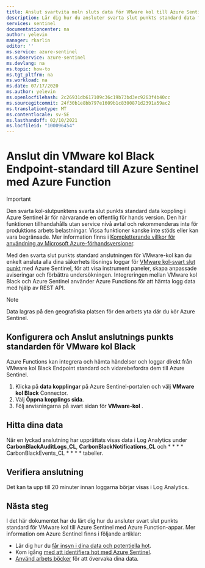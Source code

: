 ```yaml
---
title: Anslut svartvita moln sluts data för VMware kol till Azure Sentinel | Microsoft Docs
description: Lär dig hur du ansluter svarta slut punkts standard data för VMware-kol till Azure Sentinel.
services: sentinel
documentationcenter: na
author: yelevin
manager: rkarlin
editor: ''
ms.service: azure-sentinel
ms.subservice: azure-sentinel
ms.devlang: na
ms.topic: how-to
ms.tgt_pltfrm: na
ms.workload: na
ms.date: 07/17/2020
ms.author: yelevin
ms.openlocfilehash: 2c26931db617109c36c19b73bd3ec9263f4b40cc
ms.sourcegitcommit: 24f30b1e8bb797e1609b1c8300871d2391a59ac2
ms.translationtype: MT
ms.contentlocale: sv-SE
ms.lasthandoff: 02/10/2021
ms.locfileid: "100096454"
---
```

# <a name="connect-your-vmware-carbon-black-cloud-endpoint-standard-to-azure-sentinel-with-azure-function"></a>Anslut din VMware kol Black Endpoint-standard till Azure Sentinel med Azure Function

> [!IMPORTANT]
> Den svarta kol-slutpunktens svarta slut punkts standard data koppling i Azure Sentinel är för närvarande en offentlig för hands version.
> Den här funktionen tillhandahålls utan service nivå avtal och rekommenderas inte för produktions arbets belastningar. Vissa funktioner kanske inte stöds eller kan vara begränsade. Mer information finns i [Kompletterande villkor för användning av Microsoft Azure-förhandsversioner](https://azure.microsoft.com/support/legal/preview-supplemental-terms/).

Med den svarta slut punkts standard anslutningen för VMware-kol kan du enkelt ansluta alla dina säkerhets lösnings loggar för [VMware kol-svart slut punkt](https://www.carbonblack.com/products/endpoint-standard/) med Azure Sentinel, för att visa instrument paneler, skapa anpassade aviseringar och förbättra undersökningen. Integreringen mellan VMware kol Black och Azure Sentinel använder Azure Functions för att hämta logg data med hjälp av REST API.


> [!NOTE]
> Data lagras på den geografiska platsen för den arbets yta där du kör Azure Sentinel.

## <a name="configure-and-connect-vmware-carbon-black-cloud-endpoint-standard"></a>Konfigurera och Anslut anslutnings punkts standarden för VMware kol Black

Azure Functions kan integrera och hämta händelser och loggar direkt från VMware kol Black Endpoint standard och vidarebefordra dem till Azure Sentinel.

1. Klicka på **data kopplingar** på Azure Sentinel-portalen och välj **VMware kol Black** Connector.
2. Välj **Öppna kopplings sida**.
3. Följ anvisningarna på svart sidan för **VMware-kol** .


## <a name="find-your-data"></a>Hitta dina data

När en lyckad anslutning har upprättats visas data i Log Analytics under **CarbonBlackAuditLogs_CL**, **CarbonBlackNotifications_CL** och * * * * CarbonBlackEvents_CL * * * * tabeller.

## <a name="validate-connectivity"></a>Verifiera anslutning
Det kan ta upp till 20 minuter innan loggarna börjar visas i Log Analytics. 


## <a name="next-steps"></a>Nästa steg
I det här dokumentet har du lärt dig hur du ansluter svart slut punkts standard för VMware kol till Azure Sentinel med Azure Function-appar. Mer information om Azure Sentinel finns i följande artiklar:
- Lär dig hur du [får insyn i dina data och potentiella hot](quickstart-get-visibility.md).
- Kom igång [med att identifiera hot med Azure Sentinel](tutorial-detect-threats-built-in.md).
- [Använd arbets böcker](tutorial-monitor-your-data.md) för att övervaka dina data.

